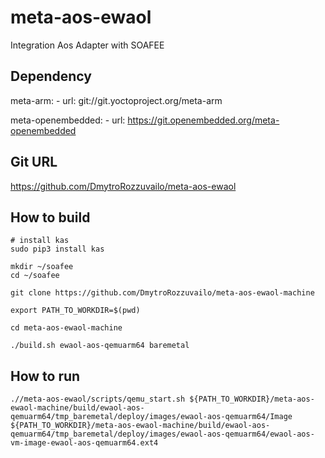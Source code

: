 # meta-aos-ewaol
Integration Aos Adapter with SOAFEE

## Dependency

  meta-arm:
    - url: git://git.yoctoproject.org/meta-arm

  meta-openembedded:
    - url: https://git.openembedded.org/meta-openembedded

## Git URL

  https://github.com/DmytroRozzuvailo/meta-aos-ewaol

## How to build

```
# install kas
sudo pip3 install kas
```


```
mkdir ~/soafee
cd ~/soafee

git clone https://github.com/DmytroRozzuvailo/meta-aos-ewaol-machine

export PATH_TO_WORKDIR=$(pwd)

cd meta-aos-ewaol-machine

./build.sh ewaol-aos-qemuarm64 baremetal

```


## How to run

```
.//meta-aos-ewaol/scripts/qemu_start.sh ${PATH_TO_WORKDIR}/meta-aos-ewaol-machine/build/ewaol-aos-qemuarm64/tmp_baremetal/deploy/images/ewaol-aos-qemuarm64/Image ${PATH_TO_WORKDIR}/meta-aos-ewaol-machine/build/ewaol-aos-qemuarm64/tmp_baremetal/deploy/images/ewaol-aos-qemuarm64/ewaol-aos-vm-image-ewaol-aos-qemuarm64.ext4
```

